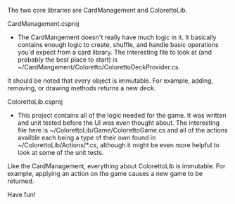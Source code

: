 The two core libraries are CardManagement and ColorettoLib. 

CardManagement.csproj
- The CardMangement doesn't really have much logic in it. It basically contains enough logic to create, shuffle, and handle basic operations you'd expect from a card library. The interesting file to look at (and probably the best place to start) is ~/CardMangement/Coloretto/ColorettoDeckProvider.cs.

It should be noted that every object is immutable. For example, adding, removing, or drawing methods returns a new deck. 

ColorettoLib.csproj
- This project contains all of the logic needed for the game. It was written and unit tested before the UI was even thought about. The interesting file here is ~/ColorettoLib/Game/ColorettoGame.cs and all of the actions availble each being a type of their own found in ~/ColorettoLib/Actions/*.cs, although it might be even more helpful to look at some of the unit tests.

Like the CardManagement, everything about ColorettoLib is immutable. For example, applying an action on the game causes a new game to be returned.

Have fun!
